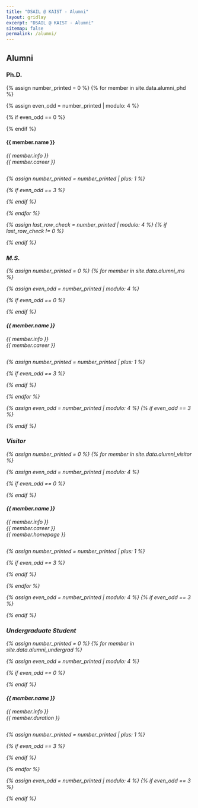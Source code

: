 ```yaml
---
title: "DSAIL @ KAIST - Alumni"
layout: gridlay
excerpt: "DSAIL @ KAIST - Alumni"
sitemap: false
permalink: /alumni/
---
```


## Alumni   

### Ph.D.


{% assign number_printed = 0 %}
{% for member in site.data.alumni_phd %}

{% assign even_odd = number_printed | modulo: 4 %}

{% if even_odd == 0 %}
<div class="row">
{% endif %}

<div class="col-sm-3 clearfix">
  <h4>{{ member.name }}</h4>
  <i>{{ member.info }}<br>
    <i>{{ member.career }}<br>
  <ul style="overflow: hidden">
  </ul>
</div>

{% assign number_printed = number_printed | plus: 1 %}

{% if even_odd == 3 %}
</div>
{% endif %}

{% endfor %}

{% assign last_row_check = number_printed | modulo: 4 %}
{% if last_row_check != 0 %}
</div>
{% endif %}


### M.S.

{% assign number_printed = 0 %}
{% for member in site.data.alumni_ms %}

{% assign even_odd = number_printed | modulo: 4 %}

{% if even_odd == 0 %}
<div class="row">
{% endif %}

<div class="col-sm-3 clearfix">
  <!-- <img src="{{ site.url }}{{ site.baseurl }}/images/teampic/{{ member.photo }}" class="img-responsive" width="20%" style="float: left" /> -->
  <!-- <img src="{{ site.url }}{{ site.baseurl }}/images/teampic/{{ member.photo }}" class="img-responsive" width="80%" style="float: left" /> -->
  <h4>{{ member.name }}</h4>
  <i>{{ member.info }}<br>
    <i>{{ member.career }}<br>
    <!-- <i>{{ member.homepage }}</i> -->
  <ul style="overflow: hidden">

  </ul>
</div>

{% assign number_printed = number_printed | plus: 1 %}

{% if even_odd == 3 %}
</div>
{% endif %}

{% endfor %}

{% assign even_odd = number_printed | modulo: 4 %}
{% if even_odd == 3 %}
</div>
{% endif %}
<!-- </div> -->
<!-- <br> -->
<div class="row"> </div>

### Visitor

{% assign number_printed = 0 %}
{% for member in site.data.alumni_visitor %}

{% assign even_odd = number_printed | modulo: 4 %}

{% if even_odd == 0 %}
<div class="row">
{% endif %}

<div class="col-sm-3 clearfix">
  <!-- <img src="{{ site.url }}{{ site.baseurl }}/images/teampic/{{ member.photo }}" class="img-responsive" width="20%" style="float: left" /> -->
  <!-- <img src="{{ site.url }}{{ site.baseurl }}/images/teampic/{{ member.photo }}" class="img-responsive" width="80%" style="float: left" /> -->
  <h4>{{ member.name }}</h4>
  <i>{{ member.info }}<br>
    <i>{{ member.career }}<br>
    <i>{{ member.homepage }}</i>
  <ul style="overflow: hidden">

  </ul>
</div>

{% assign number_printed = number_printed | plus: 1 %}

{% if even_odd == 3 %}
</div>
{% endif %}

{% endfor %}

{% assign even_odd = number_printed | modulo: 4 %}
{% if even_odd == 3 %}
</div>
{% endif %}

</div>

<div class="row"> </div>
<!-- <br> -->

### Undergraduate Student

{% assign number_printed = 0 %}
{% for member in site.data.alumni_undergrad %}

{% assign even_odd = number_printed | modulo: 4 %}

{% if even_odd == 0 %}
<div class="row">
{% endif %}

<div class="col-sm-3 clearfix">
  <!-- <img src="{{ site.url }}{{ site.baseurl }}/images/teampic/{{ member.photo }}" class="img-responsive" width="20%" style="float: left" /> -->
  <h4>{{ member.name }}</h4>
  <i>{{ member.info }}<br>
    <i>{{ member.duration }}</i>
  <ul style="overflow: hidden">

  </ul>
</div>

{% assign number_printed = number_printed | plus: 1 %}

{% if even_odd == 3 %}
</div>
{% endif %}

{% endfor %}

{% assign even_odd = number_printed | modulo: 4 %}
{% if even_odd == 3 %}
</div>
{% endif %}

</div>
<!-- <div class="row"> </div> -->